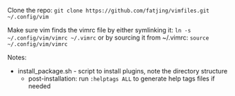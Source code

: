 Clone the repo:
`git clone https://github.com/fatjing/vimfiles.git ~/.config/vim`

Make sure vim finds the vimrc file by either symlinking it:
`ln -s ~/.config/vim/vimrc ~/.vimrc`
or by sourcing it from ~/.vimrc:
`source ~/.config/vim/vimrc`

Notes:
* install_package.sh - script to install plugins, note the directory structure
  * post-installation: run `:helptags ALL` to generate help tags files if needed
